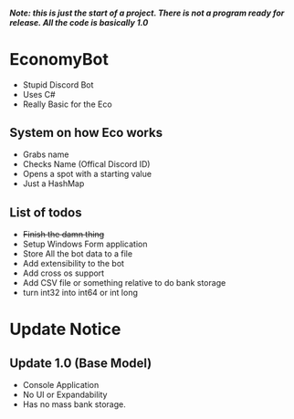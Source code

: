 ##### Note: this is just the start of a project.  There is not a program ready for release.  All the code is basically 1.0 

# EconomyBot

- Stupid Discord Bot
- Uses C#
- Really Basic for the Eco

## System on how Eco works

- Grabs name
- Checks Name (Offical Discord ID)
- Opens a spot with a starting value
- Just a HashMap

## List of todos

- ~~Finish the damn thing~~
- Setup Windows Form application
- Store All the bot data to a file
- Add extensibility to the bot
- Add cross os support
- Add CSV file or something relative to do bank storage
- turn int32 into int64 or int long

# Update Notice
## Update 1.0 (Base Model)
- Console Application
- No UI or Expandability
- Has no mass bank storage.

